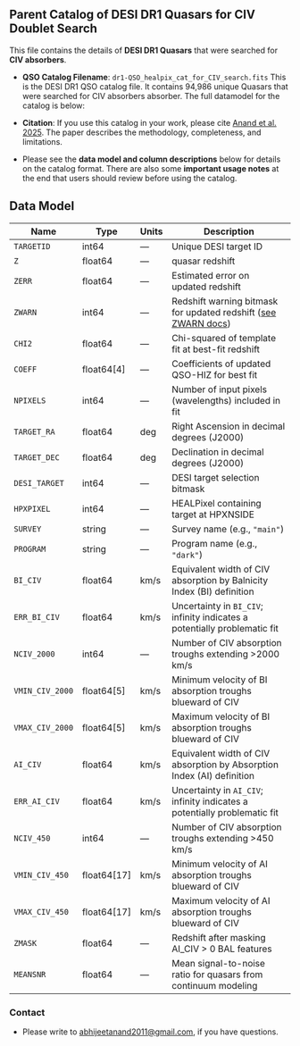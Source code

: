 ## Parent Catalog of DESI DR1 Quasars for CIV Doublet Search

This file contains the details of **DESI DR1 Quasars** that were searched for **CIV absorbers**.

- **QSO Catalog Filename**: `dr1-QSO_healpix_cat_for_CIV_search.fits`
    This is the DESI DR1 QSO catalog file. It contains 94,986 unique Quasars that were searched for CIV absorbers absorber. The full datamodel for the catalog is below:

- **Citation**: If you use this catalog in your work, please cite [Anand et al. 2025](https://arxiv.org/abs/2504.20299). The paper describes the methodology, completeness, and limitations.

- Please see the **data model and column descriptions** below for details on the catalog format. There are also some **important usage notes** at the end that users should review before using the catalog.

## Data Model

| **Name**           | **Type**         | **Units** | **Description** |
|--------------------|------------------|-----------|-----------------|
| `TARGETID`         | int64            | —         | Unique DESI target ID |
| `Z`                | float64          | —         | quasar redshift |
| `ZERR`             | float64          | —         | Estimated error on updated redshift |
| `ZWARN`            | int64            | —         | Redshift warning bitmask for updated redshift ([see ZWARN docs](https://github.com/desihub/redrock/blob/main/py/redrock/zwarning.py)) |
| `CHI2`             | float64          | —         | Chi-squared of template fit at best-fit redshift |
| `COEFF`            | float64[4]       | —         | Coefficients of updated QSO-HIZ for best fit |
| `NPIXELS`          | int64            | —         | Number of input pixels (wavelengths) included in fit |
| `TARGET_RA`        | float64          | deg       | Right Ascension in decimal degrees (J2000) |
| `TARGET_DEC`       | float64          | deg       | Declination in decimal degrees (J2000) |
| `DESI_TARGET`      | int64            | —         | DESI target selection bitmask |
| `HPXPIXEL`         | int64            | —         | HEALPixel containing target at HPXNSIDE |
| `SURVEY`           | string           | —         | Survey name (e.g., `"main"`) |
| `PROGRAM`          | string           | —         | Program name (e.g., `"dark"`) |
| `BI_CIV`           | float64          | km/s      | Equivalent width of CIV absorption by Balnicity Index (BI) definition |
| `ERR_BI_CIV`       | float64          | km/s      | Uncertainty in `BI_CIV`; infinity indicates a potentially problematic fit |
| `NCIV_2000`        | int64            | —         | Number of CIV absorption troughs extending >2000 km/s |
| `VMIN_CIV_2000`    | float64[5]       | km/s      | Minimum velocity of BI absorption troughs blueward of CIV |
| `VMAX_CIV_2000`    | float64[5]       | km/s      | Maximum velocity of BI absorption troughs blueward of CIV |
| `AI_CIV`           | float64          | km/s      | Equivalent width of CIV absorption by Absorption Index (AI) definition |
| `ERR_AI_CIV`       | float64          | km/s      | Uncertainty in `AI_CIV`; infinity indicates a potentially problematic fit |
| `NCIV_450`         | int64            | —         | Number of CIV absorption troughs extending >450 km/s |
| `VMIN_CIV_450`     | float64[17]      | km/s      | Minimum velocity of AI absorption troughs blueward of CIV |
| `VMAX_CIV_450`     | float64[17]      | km/s      | Maximum velocity of AI absorption troughs blueward of CIV |
| `ZMASK`            | float64          | —         | Redshift after masking AI_CIV > 0 BAL features |
| `MEANSNR`            | float64          | —         | Mean signal-to-noise ratio for quasars from continuum modeling |
### **Contact**

- Please write to abhijeetanand2011@gmail.com, if you have questions.
